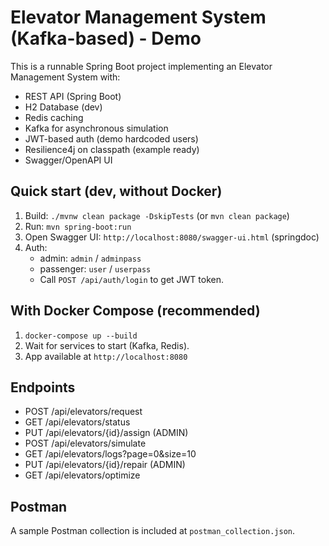 # Elevator Management System (Kafka-based) - Demo

This is a runnable Spring Boot project implementing an Elevator Management System with:
- REST API (Spring Boot)
- H2 Database (dev)
- Redis caching
- Kafka for asynchronous simulation
- JWT-based auth (demo hardcoded users)
- Resilience4j on classpath (example ready)
- Swagger/OpenAPI UI

## Quick start (dev, without Docker)
1. Build: `./mvnw clean package -DskipTests` (or `mvn clean package`)
2. Run: `mvn spring-boot:run`
3. Open Swagger UI: `http://localhost:8080/swagger-ui.html` (springdoc)
4. Auth:
   - admin: `admin` / `adminpass`
   - passenger: `user` / `userpass`
   - Call `POST /api/auth/login` to get JWT token.

## With Docker Compose (recommended)
1. `docker-compose up --build`
2. Wait for services to start (Kafka, Redis).
3. App available at `http://localhost:8080`

## Endpoints
- POST /api/elevators/request
- GET /api/elevators/status
- PUT /api/elevators/{id}/assign  (ADMIN)
- POST /api/elevators/simulate
- GET /api/elevators/logs?page=0&size=10
- PUT /api/elevators/{id}/repair   (ADMIN)
- GET /api/elevators/optimize

## Postman
A sample Postman collection is included at `postman_collection.json`.

